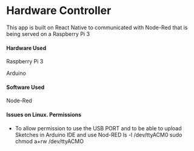 # Hardware Controller


This app is built on React Native to communicated with Node-Red that is being served on a Raspberry Pi 3

#### Hardware Used
Raspberry Pi 3

Arduino

#### Software Used
Node-Red

#### Issues on Linux. Permissions

* To allow permission to use the USB PORT and to be able to upload Sketches in Arduino IDE and use Nod-RED 
ls -l /dev/ttyACM0
sudo chmod a+rw /dev/ttyACMO
